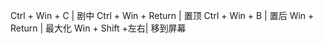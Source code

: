 Ctrl + Win + C | 剧中
Ctrl + Win + Return | 置顶
Ctrl + Win + B  | 置后
Win + Return | 最大化
Win + Shift +左右| 移到屏幕
